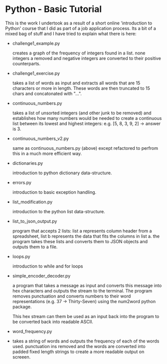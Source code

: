 # Python - Basic Tutorial

This is the work I undertook as a result of a short online 'introduction to Python' course that I did as part of a job application process. Its a bit of a mixed bag of stuff and I have tried to explain what there is here:

- challenge1_example.py

  creates a graph of the frequency of integers found in a list. none integers a removed and negative integers are converted to their positive counterparts.
- challenge1_exercise.py

  takes a list of words as input and extracts all words that are 15 characters or more in length. These words are then truncated to 15 chars and concatonated with "...".
- continuous_numbers.py

  takes a list of unsorted integers (and other junk to be removed) and establishes how many numbers would be needed to create a continuous list between its lowest and highest integers: e.g. \[5, 8, 3, 9, 2\] -&gt; answer is 3.
- continuous_numbers_v2.py 

  same as continuous_numbers.py (above) except refactored to perfrom this in a much more efficient way.
- dictionaries.py

  introduction to python dictionary data-structure.
- errors.py

  introduction to basic exception handling.
- list_modification.py

  introduction to the python list data-structure.
- list_to_json_output.py

  program that accepts 2 lists: list a represents column header from a spreadsheet, list b represents the data that fits the columns in list a. the program takes these lists and converts them to JSON objects and outputs them to a file.
- loops.py

  introduction to while and for loops
- simple_encoder_decoder.py

  a program that takes a message as input and converts this message into hex characters and outputs the stream to the terminal. The program removes punctuation and converts numbers to their word representations (e.g. 37 -&gt; Thirty-Seven) using the num2word python package.

  This hex stream can them be used as an input back into the program to be converted back into readable ASCII.
- word_frequency.py
- takes a string of words and outputs the frequency of each of the words used. punctuation ins removed and the words are converted into padded fixed length strings to create a more readable output on screeen.
